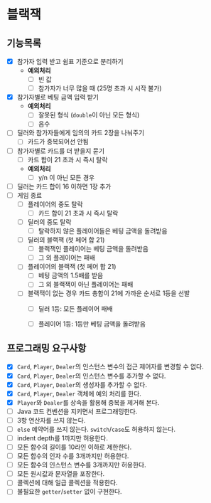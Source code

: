 # 블랙잭

## 기능목록
- [x] 참가자 입력 받고 쉼표 기준으로 분리하기
  - **예외처리**
    - [ ] 빈 값
    - [ ] 참가자가 너무 많을 때 (25명 초과 시 시작 불가)
- [x] 참가자별로 베팅 금액 입력 받기
  - **예외처리**
    - [ ] 잘못된 형식 (`double`이 아닌 모든 형식)
    - [ ] 음수
- [ ] 딜러와 참가자들에게 임의의 카드 2장을 나눠주기
  - [ ] 카드가 중복되어선 안됨
- [ ] 참가자별로 카드를 더 받을지 묻기
  - [ ] 카드 합이 21 초과 시 즉시 탈락
  - **예외처리**
    - [ ] y/n 이 아닌 모든 경우
- [ ] 딜러는 카드 합이 16 이하면 1장 추가
- [ ] 게임 종료
  - [ ] 플레이어의 중도 탈락
    - [ ] 카드 합이 21 초과 시 즉시 탈락
  - [ ] 딜러의 중도 탈락
    - [ ] 탈락하지 않은 플레이어들은 베팅 금액을 돌려받음
  - [ ] 딜러의 블랙잭 (첫 페어 합 21)
    - [ ] 블랙잭인 플레이어는 베팅 금액을 돌려받음 
    - [ ] 그 외 플레이어는 패배
  - [ ] 플레이어의 블랙잭 (첫 페어 합 21)
    - [ ] 베팅 금액의 1.5배를 받음
    - [ ] 그 외 블랙잭이 아닌 플레이어는 패배
  - [ ] 블랙잭이 없는 경우 카드 총합이 21에 가까운 순서로 1등을 선발
    - [ ] 딜러 1등: 모든 플레이어 패배
    - [ ] 플레이어 1등: 1등만 베팅 금액을 돌려받음
  

## 프로그래밍 요구사항

- [x] `Card`, `Player`, `Dealer`의 인스턴스 변수의 접근 제어자를 변경할 수 없다.
- [x] `Card`, `Player`, `Dealer`의 인스턴스 변수를 추가할 수 없다.
- [x] `Card`, `Player`, `Dealer`의 생성자를 추가할 수 없다.
- [x] `Card`, `Player`, `Dealer` 객체에 예외 처리를 한다.
- [x] `Player`와 `Dealer`를 상속을 활용해 중복을 제거해 본다.
- [ ] Java 코드 컨벤션을 지키면서 프로그래밍한다.
- [ ] 3항 연산자를 쓰지 않는다.
- [ ] `else` 예약어를 쓰지 않는다. `switch`/`case`도 허용하지 않는다.
- [ ] indent depth를 1까지만 허용한다.
- [ ] 모든 함수의 길이를 10라인 이하로 제한한다.
- [ ] 모든 함수의 인자 수를 3개까지만 허용한다.
- [ ] 모든 함수의 인스턴스 변수를 3개까지만 허용한다.
- [ ] 모든 원시값과 문자열을 포장한다.
- [ ] 콜렉션에 대해 일급 콜렉션을 적용한다.
- [ ] 불필요한 `getter`/`setter` 없이 구현한다.
